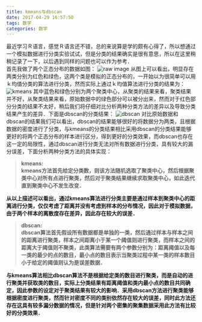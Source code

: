 ```yaml
---
title: kmeans与dbscan
date: 2017-04-29 16:57:50
tags: 数学
categories: 数学
---
```

最近学习Ｒ语言，感觉Ｒ语言还不错，总的来说算是学的颇有心得了，所以想通过一个模拟数据进行分类实验试试，但是分类的结果确实是很有意思，所以在这里稍稍记录了一下，以后遇到同样的问题也可以作为参考．  
首先我做了两个正态分布的数据如图：
![raw image](https://lh3.googleusercontent.com/-BACSYwa4gsM/WQReo0KC5PI/AAAAAAAACLU/DrAHRXT4DXQ6IrTP6LNZPgNrZtuRFvKiQCLcB/s0/raw.png "raw.png")
从图上可以看出，明显存在两类分别为红色和绿色，这两个类是模拟的正态分布的，一开始以为很简单可以用ｋ均值分类的算法进行分类，然而实际上通过ｋ均值算法进行分类的结果为：
![kmeans](https://lh3.googleusercontent.com/-d2GnfVvDdz8/WQRhi8rnGaI/AAAAAAAACLk/AbHQC80WKi8b7E0W_S9HczTCX-hJyvp7ACLcB/s0/kmeans.png "kmeans.png")
其中蓝色和绿色分别为两个聚类中心，从聚类的结果来看，聚类结果并不好，从聚类结果来看，原始数据中的绿色部分可以被分出来，然而对于红色部分分类的结果不太好，稍后我们将仔细对比分析两种分类方法的差异以及导致分类结果产生的差异．下面是dbscan的分类结果：
![dbscan](https://lh3.googleusercontent.com/-sDM16_GH33w/WQRkdYTOHYI/AAAAAAAACL4/7svTJTUk0JsrtE3TwSixh4QIhuW3wrIIwCLcB/s0/dbscan.png "dbscan.png")
对比原始数据和dbscan的结果我们可以看出，dbscan的结果能够很好的将数据分为两类，且根据数据的密度进行了分类，与kmeans的分类结果相比采用dbscan的分类结果能够更好的将两个正态分布的样本进行区分，得到更好的分类效果，而dbscan也存在这一定的局限性，通过dbscan进行分类无法对所有数据进行分类，具有较大的漏分误差，下面分析两种分类方法的具体实现：
><b>kmeans:  
kmeans方法首先给定分类数，则该方法随机选取了聚类中心，然后根据聚类中心对所有点进行聚类，然后对于聚类结果继续求取聚类中心，如此迭代直到聚类中心不发生改变．

从以上描述可以看出，通过kmeans算法进行分类主要是通过样本到聚类中心的距离进行分类，仅仅考虑了距离并没有考虑到样本的分布情况，因此对于模拟数据，由于两个样本的离散度存在差异，因此存在较大的误差．
><b>dbscan:  
dbscan算法首先假设所有数据都是单独的一类，然后通过样本与样本之间的距离进行聚类，样本之间距离小于某一个阈值则进行聚类，而样本之间的距离大于阈值则不聚类，此类算法需要有两个参数分别为：距离阈值以及每一类的最少的点的数目，最小点的数目表示当聚类过程中某一类的样本数目小于给定的阈值则认为是误差数据．

与kmeans算法相比dbscan算法不是根据给定类的数目进行聚类，而是自动的进行聚类并获取类的数目，实际上分类结果有距离阈值和类内最小点的数目共同确定，因此参数的设定对于聚类结果有较大的影响．采用dbscan方法进行聚类能够根据密度进行聚类，然而针对密度不同的类别依然存在较大的误差，同时此方法还存在这具有较多漏分数据的情况，但是针对两个密集的聚集数据采用此方法有比较好的分类效果．
